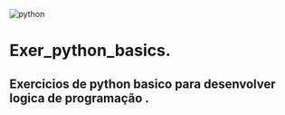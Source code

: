 ![python](https://lginfo.com.br/site/wp-content/uploads/2023/10/Python-Symbol.png)
# Exer_python_basics.
## Exercicios  de python basico para desenvolver logica de programação .
